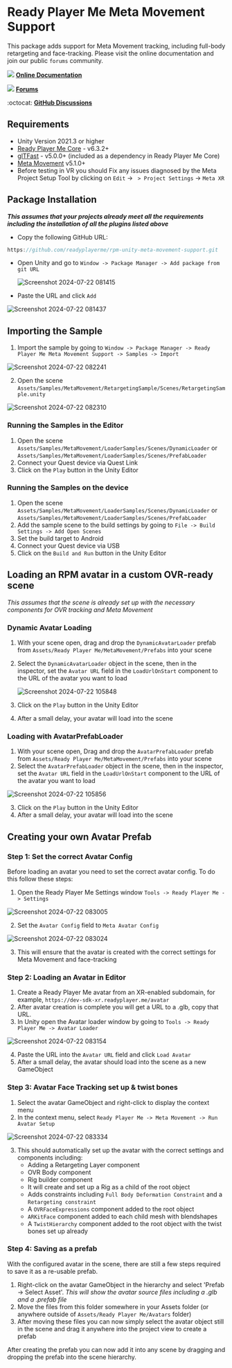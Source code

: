 # Ready Player Me Meta Movement Support

This package adds support for Meta Movement tracking, including full-body retargeting and face-tracking.
Please visit the online documentation and join our public `forums` community.

![](https://i.imgur.com/zGamwPM.png) **[Online Documentation]( https://docs.readyplayer.me/ready-player-me/integration-guides/unity )**

![](https://github.com/readyplayerme/rpm-unity-sdk-webview/assets/25016626/130b50db-d6af-4277-9da3-03172bc085eb) **[Forums](https://forum.readyplayer.me/)**

:octocat: **[GitHub Discussions]( https://github.com/readyplayerme/rpm-unity-sdk-core/discussions )**

## Requirements
- Unity Version 2021.3 or higher
- [Ready Player Me Core](https://github.com/readyplayerme/rpm-unity-sdk-core.git) - v6.3.2+
- [glTFast](https://github.com/atteneder/glTFast.git) - v5.0.0+ (included as a dependency in Ready Player Me Core)
- [Meta Movement](https://github.com/oculus-samples/Unity-Movement.git) v5.1.0+
- Before testing in VR you should Fix any issues diagnosed by the Meta Project Setup Tool by clicking on `Edit` -> ` > Project Settings` -> `Meta XR`

## Package Installation
***This assumes that your projects already meet all the requirements including the installation of all the plugins listed above***
- Copy the following GitHub URL:
  
```cs 
https://github.com/readyplayerme/rpm-unity-meta-movement-support.git
```
- Open Unity and go to `Window -> Package Manager -> Add package from git URL`
  
  ![Screenshot 2024-07-22 081415](https://github.com/user-attachments/assets/406677e8-98af-41f2-a9ad-4385032f6bae)

- Paste the URL and click `Add`
  
![Screenshot 2024-07-22 081437](https://github.com/user-attachments/assets/d725e8d0-1d23-49fa-a590-4ac84b878bf9)

## Importing the Sample
1. Import the sample by going to `Window -> Package Manager -> Ready Player Me Meta Movement Support -> Samples -> Import`
   
![Screenshot 2024-07-22 082241](https://github.com/user-attachments/assets/96e8b2fd-12f3-4b99-95b6-3548845593cd)

2. Open the scene `Assets/Samples/MetaMovement/RetargetingSample/Scenes/RetargetingSample.unity`
   
![Screenshot 2024-07-22 082310](https://github.com/user-attachments/assets/2368812f-1066-45c2-96dc-e95b1d2b7b1f)

### Running the Samples in the Editor
1. Open the scene `Assets/Samples/MetaMovement/LoaderSamples/Scenes/DynamicLoader` or `Assets/Samples/MetaMovement/LoaderSamples/Scenes/PrefabLoader`
2. Connect your Quest device via Quest Link
3. Click on the `Play` button in the Unity Editor

### Running the Samples on the device
1. Open the scene `Assets/Samples/MetaMovement/LoaderSamples/Scenes/DynamicLoader` or `Assets/Samples/MetaMovement/LoaderSamples/Scenes/PrefabLoader`
2. Add the sample scene to the build settings by going to `File -> Build Settings -> Add Open Scenes`
3. Set the build target to Android
4. Connect your Quest device via USB
5. Click on the `Build and Run` button in the Unity Editor

## Loading an RPM avatar in a custom OVR-ready scene
_This assumes that the scene is already set up with the necessary components for OVR tracking and Meta Movement_

### Dynamic Avatar Loading
1. With your scene open, drag and drop the `DynamicAvatarLoader` prefab from `Assets/Ready Player Me/MetaMovement/Prefabs` into your scene
3. Select the `DynamicAvatarLoader` object in the scene, then in the inspector, set the `Avatar URL` field in the `LoadUrlOnStart` component to the URL of the avatar you want to load

   ![Screenshot 2024-07-22 105848](https://github.com/user-attachments/assets/9cb15bd7-d37c-49d0-97ef-4b29150fef16)

4. Click on the `Play` button in the Unity Editor
5. After a small delay, your avatar will load into the scene

### Loading with AvatarPrefabLoader 
1. With your scene open, Drag and drop the `AvatarPrefabLoader` prefab from `Assets/Ready Player Me/MetaMovement/Prefabs` into your scene
2. Select the `AvatarPrefabLoader` object in the scene, then in the inspector, set the `Avatar URL` field in the `LoadUrlOnStart` component to the URL of the avatar you want to load

![Screenshot 2024-07-22 105856](https://github.com/user-attachments/assets/8ce1be70-020a-4908-8cb2-24a6c2cb8b48)

3. Click on the `Play` button in the Unity Editor
4. After a small delay, your avatar will load into the scene

## Creating your own Avatar Prefab
### Step 1: Set the correct Avatar Config
Before loading an avatar you need to set the correct avatar config. 
To do this follow these steps:
1. Open the Ready Player Me Settings window  `Tools -> Ready Player Me -> Settings` 

![Screenshot 2024-07-22 083005](https://github.com/user-attachments/assets/1dd8baec-ff3b-4566-97a0-eba2d93ab668)

2. Set the `Avatar Config` field to `Meta Avatar Config`

![Screenshot 2024-07-22 083024](https://github.com/user-attachments/assets/5a5efbbe-177f-42a8-8c8a-54df0fe1e985)

3. This will ensure that the avatar is created with the correct settings for Meta Movement and face-tracking

### Step 2: Loading an Avatar in Editor
1. Create a Ready Player Me avatar from an XR-enabled subdomain, for example, `https://dev-sdk-xr.readyplayer.me/avatar`
2. After avatar creation is complete you will get a URL to a .glb, copy that URL.
3. In Unity open the Avatar loader window by going to `Tools -> Ready Player Me -> Avatar Loader`

![Screenshot 2024-07-22 083154](https://github.com/user-attachments/assets/31beabd4-2e32-4ae7-88cb-ed54a3c5b14a)

4. Paste the URL into the `Avatar URL` field and click `Load Avatar`
5. After a small delay, the avatar should load into the scene as a new GameObject

### Step 3: Avatar Face Tracking set up & twist bones
1. Select the avatar GameObject and right-click to display the context menu
2. In the context menu, select `Ready Player Me -> Meta Movement -> Run Avatar Setup`

![Screenshot 2024-07-22 083334](https://github.com/user-attachments/assets/b982caa4-8bb4-49cc-a5f7-6191cf0d9807)

3. This should automatically set up the avatar with the correct settings and components including:
   - Adding a Retargeting Layer component
   - OVR Body component
   - Rig builder component
   - It will create and set up a Rig as a child of the root object
   - Adds constraints including `Full Body Deformation Constraint` and a `Retargeting constraint`
   - A `OVRFaceExpressions` component added to the root object
   - `ARKitFace` component added to each child mesh with blendshapes
   - A `TwistHierarchy` component added to the root object with the twist bones set up already

### Step 4: Saving as a prefab
With the configured avatar in the scene, there are still a few steps required to save it as a re-usable prefab.
1. Right-click on the avatar GameObject in the hierarchy and select 'Prefab -> Select Asset'. _This will show the avatar source files including a .glb and a .prefab file_
2. Move the files from this folder somewhere in your Assets folder (or anywhere outside of `Assets/Ready Player Me/Avatars` folder)
3. After moving these files you can now simply select the avatar object still in the scene and drag it anywhere into the project view to create a prefab

After creating the prefab you can now add it into any scene by dragging and dropping the prefab into the scene hierarchy.

